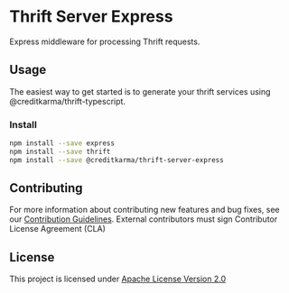 # Thrift Server Express

Express middleware for processing Thrift requests.

## Usage

The easiest way to get started is to generate your thrift services using @creditkarma/thrift-typescript.

### Install

```sh
npm install --save express
npm install --save thrift
npm install --save @creditkarma/thrift-server-express
```

## Contributing

For more information about contributing new features and bug fixes, see our [Contribution Guidelines](https://github.com/creditkarma/CONTRIBUTING.md).
External contributors must sign Contributor License Agreement (CLA)

## License

This project is licensed under [Apache License Version 2.0](./LICENSE)
